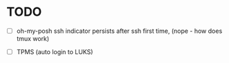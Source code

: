 # TODO

- [ ] oh-my-posh ssh indicator persists after ssh first time, (nope - how does tmux work)
- [ ] TPMS (auto login to LUKS)

